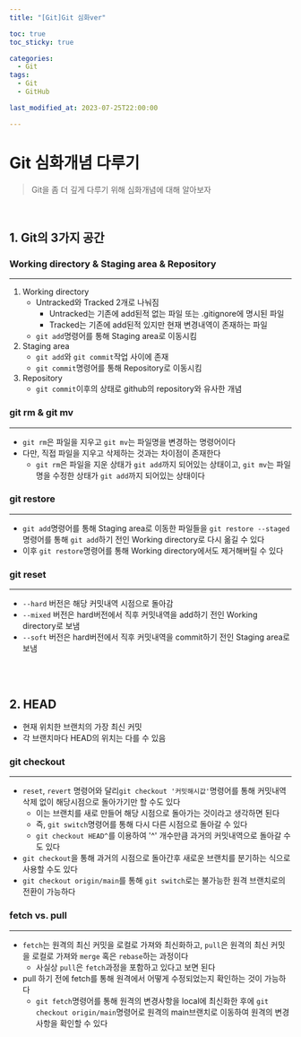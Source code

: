 ```yaml
---
title: "[Git]Git 심화ver"

toc: true
toc_sticky: true

categories:
  - Git
tags:
  - Git
  - GitHub

last_modified_at: 2023-07-25T22:00:00

---
```


# Git 심화개념 다루기

> Git을 좀 더 깊게 다루기 위해 심화개념에 대해 알아보자

<br/>

## 1. Git의 3가지 공간

### Working directory & Staging area & Repository

---

1. Working directory
   - Untracked와 Tracked 2개로 나눠짐
     - Untracked는 기존에 add된적 없는 파일 또는 .gitignore에 명시된 파일
     - Tracked는 기존에 add된적 있지만 현재 변경내역이 존재하는 파일
   - `git add`명령어를 통해 Staging area로 이동시킴
2. Staging area
   - `git add`와 `git commit`작업 사이에 존재
   - `git commit`명령어를 통해 Repository로 이동시킴
3. Repository
   - `git commit`이후의 상태로 github의 repository와 유사한 개념



### git rm & git mv

---

- `git rm`은 파일을 지우고 `git mv`는 파일명을 변경하는 명령어이다
- 다만, 직접 파일을 지우고 삭제하는 것과는 차이점이 존재한다
  - `git rm`은 파일을 지운 상태가 `git add`까지 되어있는 상태이고, `git mv`는 파일명을 수정한 상태가 `git add`까지 되어있는 상태이다



### git restore

---

- `git add`명령어를 통해 Staging area로 이동한 파일들을 `git restore --staged`명령어를 통해 `git add`하기 전인 Working directory로 다시 옮길 수 있다
- 이후 `git restore`명령어를 통해 Working directory에서도 제거해버릴 수 있다



### git reset

---

- `--hard` 버전은 해당 커밋내역 시점으로 돌아감
- `--mixed` 버전은 hard버전에서 직후 커밋내역을 add하기 전인 Working directory로 보냄
- `--soft` 버전은 hard버전에서 직후 커밋내역을 commit하기 전인 Staging area로 보냄

<br/>

<br/>



## 2. HEAD

- 현재 위치한 브랜치의 가장 최신 커밋
- 각 브랜치마다 HEAD의 위치는 다를 수 있음



### git checkout

---

- `reset`, `revert` 명령어와 달리`git checkout '커밋해시값'`명령어를 통해 커밋내역삭제 없이 해당시점으로 돌아가기만 할 수도 있다
  - 이는 브랜치를 새로 만들어 해당 시점으로 돌아가는 것이라고 생각하면 된다
  - 즉, `git switch`명령어를 통해 다시 다른 시점으로 돌아갈 수 있다
  - `git checkout HEAD^`를 이용하여 '^' 개수만큼 과거의 커밋내역으로 돌아갈 수도 있다
- `git checkout`을 통해 과거의 시점으로 돌아간후 새로운 브랜치를 분기하는 식으로 사용할 수도 있다
- `git checkout origin/main`를 통해 `git switch`로는 불가능한 원격 브랜치로의 전환이 가능하다



### fetch vs. pull

---

- `fetch`는 원격의 최신 커밋을 로컬로 가져와 최신화하고, `pull`은 원격의 최신 커밋을 로컬로 가져와 `merge` 혹은 `rebase`하는 과정이다
  - 사실상 `pull`은 `fetch`과정을 포함하고 있다고 보면 된다
- pull 하기 전에 fetch를 통해 원격에서 어떻게 수정되었는지 확인하는 것이 가능하다
  - `git fetch`명령어를 통해 원격의 변경사항을 local에 최신화한 후에 `git checkout origin/main`명령어로 원격의 main브랜치로 이동하여 원격의 변경사항을 확인할 수 있다

